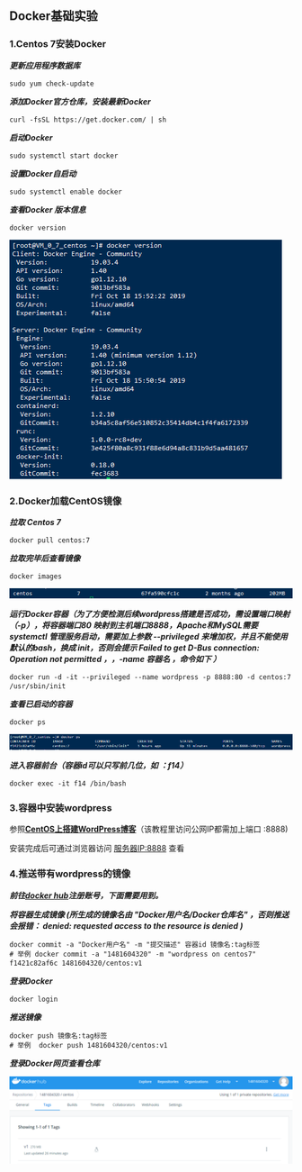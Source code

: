 ## **Docker基础实验**

### 1.Centos 7安装Docker

 ***更新应用程序数据库*** 

```
sudo yum check-update
```

***添加Docker官方仓库，安装最新Docker***

```
curl -fsSL https://get.docker.com/ | sh
```

***启动Docker***

```
sudo systemctl start docker
```

***设置Docker自启动***

```
sudo systemctl enable docker
```

***查看Docker 版本信息***

```
docker version
```

![****](../image/29.png)





### 2.Docker加载CentOS镜像

***拉取 Centos  7***

```
docker pull centos:7
```

***拉取完毕后查看镜像***

```
docker images
```

![****](../image/30.png)

***运行Docker容器（为了方便检测后续wordpress搭建是否成功，需设置端口映射（-p），将容器端口80 映射到主机端口8888，Apache和MySQL需要 systemctl 管理服务启动，需要加上参数 --privileged 来增加权，并且不能使用默认的bash，换成 init，否则会提示 Failed to get D-Bus connection: Operation not permitted ，，-name 容器名  ，命令如下 ）***

```
docker run -d -it --privileged --name wordpress -p 8888:80 -d centos:7 /usr/sbin/init
```

***查看已启动的容器***

```
docker ps
```

![](../image/31.png) 

***进入容器前台（容器id可以只写前几位，如 ：f14）***

```
docker exec -it f14 /bin/bash
```



### 3.容器中安装wordpress

参照[**CentOS上搭建WordPress博客**](../chapter2/)（该教程里访问公网IP都需加上端口  :8888)

安装完成后可通过浏览器访问  <u>服务器IP:8888</u> 查看



### 4.推送带有wordpress的镜像

***前往[docker hub]( https://hub.docker.com/ )注册账号，下面需要用到。***

***将容器生成镜像  (所生成的镜像名由   "Docker用户名/Docker仓库名"  ，否则推送会报错： denied: requested access to the resource is denied )***

```
docker commit -a "Docker用户名" -m "提交描述" 容器id 镜像名:tag标签
# 举例 docker commit -a "1481604320" -m "wordpress on centos7" f1421c82af6c 1481604320/centos:v1
```

***登录Docker***

```
docker login
```

***推送镜像***

```
docker push 镜像名:tag标签
# 举例  docker push 1481604320/centos:v1
```

***登录Docker网页查看仓库***

![](../image/32.png)